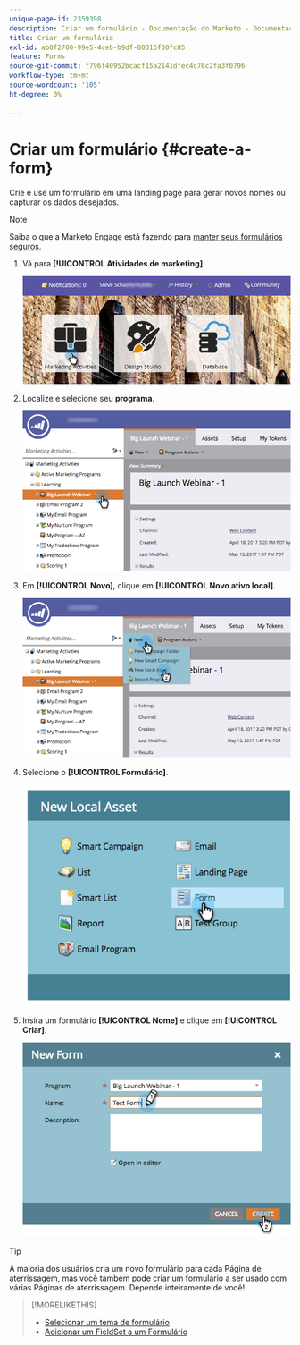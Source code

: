```yaml
---
unique-page-id: 2359398
description: Criar um formulário - Documentação do Marketo - Documentação do produto
title: Criar um formulário
exl-id: ab0f2700-99e5-4ceb-b9df-80016f30fc85
feature: Forms
source-git-commit: f796f40952bcacf15a2141dfec4c76c2fa3f0796
workflow-type: tm+mt
source-wordcount: '105'
ht-degree: 0%

---
```


# Criar um formulário {#create-a-form}

Crie e use um formulário em uma landing page para gerar novos nomes ou capturar os dados desejados.

>[!NOTE]
>
>Saiba o que a Marketo Engage está fazendo para [manter seus formulários seguros](https://nation.marketo.com/t5/Product-Documents/Forms-Service-Enhancements/ta-p/303670#M1038).

1. Vá para **[!UICONTROL Atividades de marketing]**.

   ![](assets/login-marketing-activities.png)

1. Localize e selecione seu **programa**.

   ![](assets/programseelct.png)

1. Em **[!UICONTROL Novo]**, clique em **[!UICONTROL Novo ativo local]**.

   ![](assets/newlocalasset.png)

1. Selecione o **[!UICONTROL Formulário]**.

   ![](assets/image2014-9-15-17-3a1-3a20.png)

1. Insira um formulário **[!UICONTROL Nome]** e clique em **[!UICONTROL Criar]**.

   ![](assets/newformwithhands.png)

>[!TIP]
>
>A maioria dos usuários cria um novo formulário para cada Página de aterrissagem, mas você também pode criar um formulário a ser usado com várias Páginas de aterrissagem. Depende inteiramente de você!

>[!MORELIKETHIS]
>
>* [Selecionar um tema de formulário](/help/marketo/product-docs/demand-generation/forms/creating-a-form/select-a-form-theme.md)
>* [Adicionar um FieldSet a um Formulário](/help/marketo/product-docs/demand-generation/forms/form-fields/add-a-fieldset-to-a-form.md)
